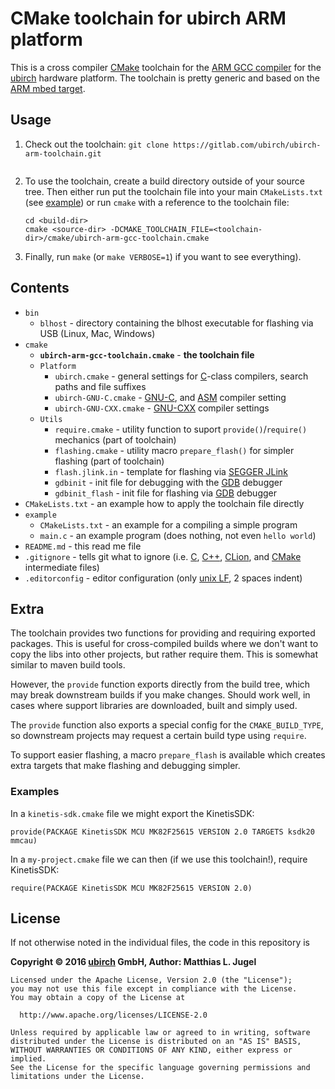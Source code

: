 # CMake toolchain for ubirch ARM platform

This is a cross compiler [CMake](https://cmake.org) toolchain for the
[ARM GCC compiler](https://launchpad.net/gcc-arm-embedded) for the [ubirch](https://ubirch.com/) hardware platform.
The toolchain is pretty generic and based on the [ARM mbed target](https://github.com/ARMmbed/target-mbed-gcc).

## Usage

1. Check out the toolchain:
    `git clone https://gitlab.com/ubirch/ubirch-arm-toolchain.git`
    ```

2. To use the toolchain, create a build directory outside of your source tree. Then either run
   put the toolchain file into your main `CMakeLists.txt` (see [example](CMakeLists.txt)) or run `cmake`
   with a reference to the toolchain file:
    ```
    cd <build-dir>
    cmake <source-dir> -DCMAKE_TOOLCHAIN_FILE=<toolchain-dir>/cmake/ubirch-arm-gcc-toolchain.cmake
    ```

3. Finally, run `make` (or `make VERBOSE=1`) if you want to see everything).

## Contents

- `bin`
    - `blhost` - directory containing the blhost executable for flashing via USB (Linux, Mac, Windows)
- `cmake`
    - __`ubirch-arm-gcc-toolchain.cmake`__ - __the toolchain file__
    - `Platform`
        * `ubirch.cmake` - general settings for [C](https://en.wikipedia.org/wiki/C_(programming_language))-class compilers, search paths and file suffixes
        * `ubirch-GNU-C.cmake` - [GNU-C](https://gcc.gnu.org/), and
          [ASM](https://en.wikipedia.org/wiki/Assembly_language#Assembler) compiler setting
        * `ubirch-GNU-CXX.cmake` - [GNU-CXX](https://gcc.gnu.org/) compiler settings
    - `Utils`
        * `require.cmake` - utility function to suport `provide()`/`require()` mechanics (part of toolchain)
        * `flashing.cmake` - utility macro `prepare_flash()` for simpler flashing (part of toolchain)
        * `flash.jlink.in` - template for flashing via [SEGGER JLink](https://www.segger.com/jlink-debug-probes.html)
        * `gdbinit` - init file for debugging with the [GDB](https://www.gnu.org/software/gdb/) debugger
        * `gdbinit_flash` - init file for flashing via [GDB](https://www.gnu.org/software/gdb/) debugger
- `CMakeLists.txt` - an example how to apply the toolchain file directly
- `example`
    * `CMakeLists.txt` - an example for a compiling a simple program
    * `main.c` - an example program (does nothing, not even `hello world`)
- `README.md` - this read me file
- `.gitignore` - tells git what to ignore (i.e. [C](https://en.wikipedia.org/wiki/C_(programming_language)),
   [C++](https://en.wikipedia.org/wiki/C%2B%2B), [CLion](https://www.jetbrains.com/clion/), and
   [CMake](https://cmake.org) intermediate files)
- `.editorconfig` - editor configuration (only [unix LF](https://en.wikipedia.org/wiki/Newline), 2 spaces indent)

## Extra

The toolchain provides two functions for providing and requiring exported packages. This is useful for cross-compiled
builds where we don't want to copy the libs into other projects, but rather require them. This is somewhat similar
to maven build tools.

However, the `provide` function exports directly from the build tree, which may break downstream builds if you make
changes. Should work well, in cases where support libraries are downloaded, built and simply used.

The `provide` function also exports a special config for the `CMAKE_BUILD_TYPE`, so downstream projects may request
a certain build type using `require`.

To support easier flashing, a macro `prepare_flash` is available which creates extra targets that
make flashing and debugging simpler.

### Examples

In a `kinetis-sdk.cmake` file we might export the KinetisSDK:
```
provide(PACKAGE KinetisSDK MCU MK82F25615 VERSION 2.0 TARGETS ksdk20 mmcau)
```

In a `my-project.cmake` file we can then (if we use this toolchain!), require KinetisSDK:
```
require(PACKAGE KinetisSDK MCU MK82F25615 VERSION 2.0)
```

## License

If not otherwise noted in the individual files, the code in this repository is

__Copyright &copy; 2016 [ubirch](http://ubirch.com) GmbH, Author: Matthias L. Jugel__

```
Licensed under the Apache License, Version 2.0 (the "License");
you may not use this file except in compliance with the License.
You may obtain a copy of the License at

  http://www.apache.org/licenses/LICENSE-2.0

Unless required by applicable law or agreed to in writing, software
distributed under the License is distributed on an "AS IS" BASIS,
WITHOUT WARRANTIES OR CONDITIONS OF ANY KIND, either express or implied.
See the License for the specific language governing permissions and
limitations under the License.
```

